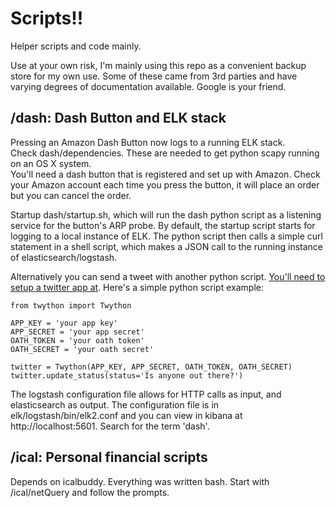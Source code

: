 # Scripts!! 
Helper scripts and code mainly.

Use at your own risk, I'm mainly using this repo as a convenient backup store for my own use. Some of these came from 3rd parties and have varying degrees of documentation available. Google is your friend.

## /dash: Dash Button and ELK stack
Pressing an Amazon Dash Button now logs to a running ELK stack.  
Check dash/dependencies. These are needed to get python scapy running on an OS X system.  
You'll need a dash button that is registered and set up with Amazon. Check your Amazon account each time you press the button, it will place an order but you can cancel the order.  

Startup dash/startup.sh, which will run the dash python script as a listening service for the button's ARP probe. By default, the startup script starts for logging to a local instance of ELK. The python script then calls a simple curl statement in a shell script, which makes a JSON call to the running instance of elasticsearch/logstash.  
  
Alternatively you can send a tweet with another python script. [You'll need to setup a twitter app at](https://apps.twitter.com). Here's a simple python script example:  

    from twython import Twython
    
    APP_KEY = 'your app key'
    APP_SECRET = 'your app secret'
    OATH_TOKEN = 'your oath token'
    OATH_SECRET = 'your oath secret'
    
    twitter = Twython(APP_KEY, APP_SECRET, OATH_TOKEN, OATH_SECRET)
    twitter.update_status(status='Is anyone out there?')    
    
  
The logstash configuration file allows for HTTP calls as input, and elasticsearch as output. The configuration file is in elk/logstash/bin/elk2.conf and you can view in kibana at http://localhost:5601. Search for the term 'dash'.  

  
## /ical: Personal financial scripts  
Depends on icalbuddy. Everything was written bash. Start with /ical/netQuery and follow the prompts.  
